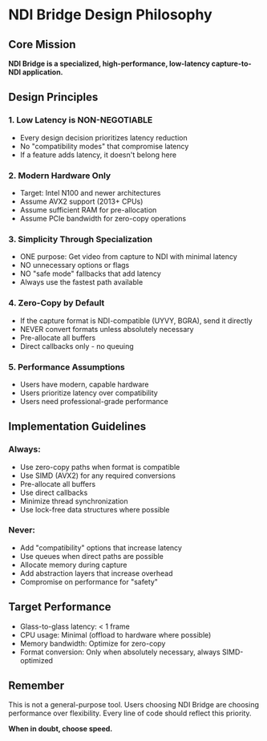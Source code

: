 # NDI Bridge Design Philosophy

## Core Mission
**NDI Bridge is a specialized, high-performance, low-latency capture-to-NDI application.**

## Design Principles

### 1. Low Latency is NON-NEGOTIABLE
- Every design decision prioritizes latency reduction
- No "compatibility modes" that compromise latency
- If a feature adds latency, it doesn't belong here

### 2. Modern Hardware Only
- Target: Intel N100 and newer architectures
- Assume AVX2 support (2013+ CPUs)
- Assume sufficient RAM for pre-allocation
- Assume PCIe bandwidth for zero-copy operations

### 3. Simplicity Through Specialization
- ONE purpose: Get video from capture to NDI with minimal latency
- NO unnecessary options or flags
- NO "safe mode" fallbacks that add latency
- Always use the fastest path available

### 4. Zero-Copy by Default
- If the capture format is NDI-compatible (UYVY, BGRA), send it directly
- NEVER convert formats unless absolutely necessary
- Pre-allocate all buffers
- Direct callbacks only - no queuing

### 5. Performance Assumptions
- Users have modern, capable hardware
- Users prioritize latency over compatibility
- Users need professional-grade performance

## Implementation Guidelines

### Always:
- Use zero-copy paths when format is compatible
- Use SIMD (AVX2) for any required conversions
- Pre-allocate all buffers
- Use direct callbacks
- Minimize thread synchronization
- Use lock-free data structures where possible

### Never:
- Add "compatibility" options that increase latency
- Use queues when direct paths are possible
- Allocate memory during capture
- Add abstraction layers that increase overhead
- Compromise on performance for "safety"

## Target Performance
- Glass-to-glass latency: < 1 frame
- CPU usage: Minimal (offload to hardware where possible)
- Memory bandwidth: Optimize for zero-copy
- Format conversion: Only when absolutely necessary, always SIMD-optimized

## Remember
This is not a general-purpose tool. Users choosing NDI Bridge are choosing performance over flexibility. Every line of code should reflect this priority.

**When in doubt, choose speed.**
